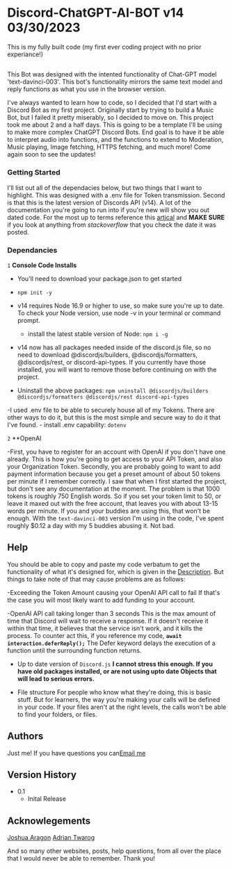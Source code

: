 # Discord-ChatGPT-AI-BOT v14 03/30/2023
This is my fully built code (my first ever coding project with no prior experiance!) 

## <a Description = Description></a>

This Bot was designed with the intented functionality of Chat-GPT model 'text-davinci-003'. This bot's functionality mirrors the same text model and reply functions as what you use in the browser version.

I've always wanted to learn how to code, so I decided that I'd start with a Discord Bot as my first project. Originally start by trying to build a Music Bot, but I failed it pretty miserably, so I decided to move on. This project took me about 2 and a half days. This is going to be a template I'll be using to make more complex ChatGPT Discord Bots. End goal is to have it be able to interpret audio into functions, and the functions to extend to Moderation, Music playing, Image fetching, HTTPS fetching, and much more! Come again soon to see the updates!

### Getting Started
I'll list out all of the dependacies below, but two things that I want to highlight. This was designed with a .env file for Token transmission. Second is that this is the latest version of Discords API (v14). A lot of the documentation you're going to run into if you're new will show you out dated code. For the most up to terms reference this [artical](https://discordjs.guide/additional-info/changes-in-v14.html#before-you-start) and **MAKE SURE** if you look at anything from *stackoverflow* that you check the date it was posted. 

### Dependancies
`1` **Console Code Installs**

 - You'll need to download your package.json to get started
  - `npm init -y` 

 - v14 requires Node 16.9 or higher to use, so make sure you're up to date. To check your Node version, use node -v in your terminal or command prompt.
   - install the latest stable version of Node: `npm i -g` 

 - v14 now has all packages needed inside of the discord.js file, so no need to download @discordjs/builders, @discordjs/formatters, @discordjs/rest, or discord-api-types. If you currently have those installed, you will want to remove those before continuing on with the project.
  - Uninstall the above packages: `npm uninstall @discordjs/builders @discordjs/formatters @discordjs/rest discord-api-types`

  -I used .env file to be able to securely house all of my Tokens. There are other ways to do it, but this is the most simple and secure way to do it that I've found.
    - install .env capability: `dotenv`

`2` **OpenAI

-First, you have to register for an account with OpenAI if you don't have one already. This is how you're going to get access to your API Token, and also your Organization Token. Secondly, you are probably going to want to add payment information because you get a preset amount of about 50 tokens per minute if I remember correctly. I saw that when I first started the project, but don't see any documentation at the moment. The problem is that 1000 tokens is roughly 750 English words. So if you set your token limit to 50, or leave it maxed out with the free account, that leaves you with about 13-15 words per minute. If you and your buddies are using this, that won't be enough. With the `text-davinci-003` version I'm using in the code, I've spent roughly $0.12 a day with my 5 buddies abusing it. Not bad.

## Help

You should be able to copy and paste my code verbatum to get the functionality of what it's designed for, which is given in the [Description](Description). But things to take note of that may cause problems are as follows:

  -Exceeding the Token Amount causing your OpenAI API call to fail
    If that's the case you will most likely want to add funding to your account.
  
  -OpenAI API call taking longer than 3 seconds 
  This is the max amount of time that Discord will wait to receive a response. If it doesn't receive it within that time, it believes that the service isn't work, and it kills the process. To counter act this, if you reference my code, **`await interaction.deferReply();`** The Defer keyword delays the execution of a function until the surrounding function returns.
  
  - Up to date version of `Discord.js`
    **I cannot stress this enough. If you have old packages installed, or are not using upto date Objects that will lead to serious errors.**
  
  - File structure
    For people who know what they're doing, this is basic stuff. But for learners, the way you're making your calls will be defined in your code. If your files aren't at the right levels, the calls won't be able to find your folders, or files.
  
## Authors
  Just me! If you have questions you can[Email me](mailto:jvantimmeren845@gmail.com)
  
## Version History

* 0.1
  * Inital Release

## Acknowlegements 
  [Joshua Aragon](https://www.youtube.com/watch?v=dttj_p4sUKI&t=151s)
  [Adrian Twarog](https://www.youtube.com/watch?v=roMykVsig-A)
  
  And so many other websites, posts, help questions, from all over the place that I would never be able to remember. Thank you!
  

